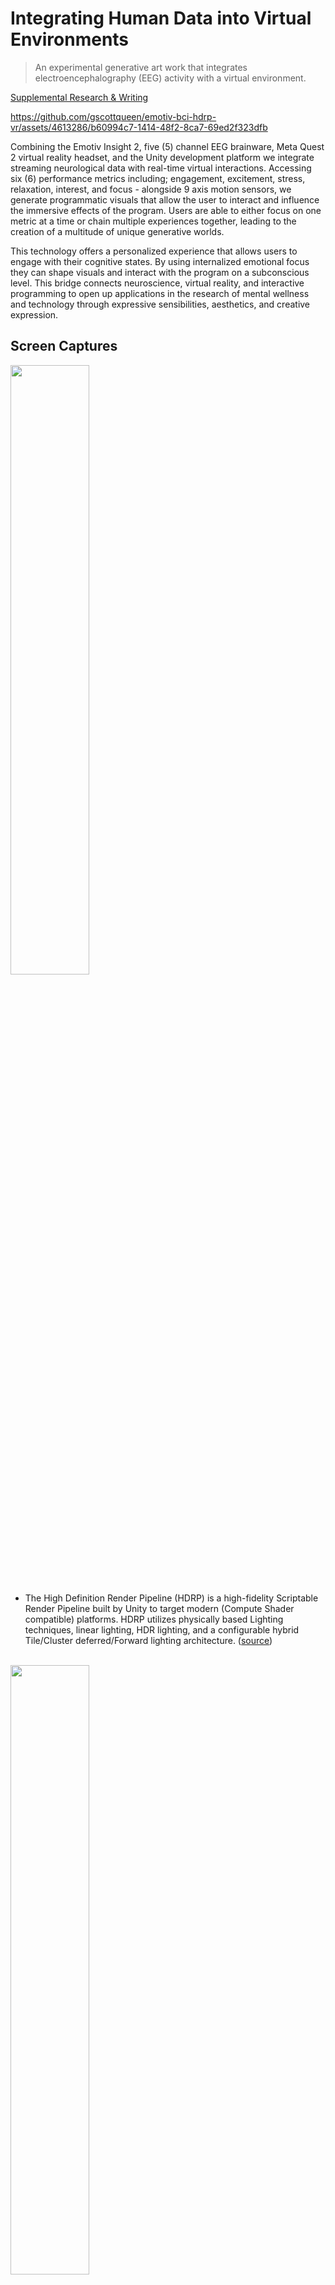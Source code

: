 ﻿# Integrating Human Data into Virtual Environments

> An experimental generative art work that integrates electroencephalography (EEG) activity with a virtual environment.

[Supplemental Research & Writing](https://docs.google.com/document/d/1fecL9E1dA5AUxQGLOU4fsZUmMXT6Wm6GzOxjJ7qpnlI/edit?usp=drivesdk)

https://github.com/gscottqueen/emotiv-bci-hdrp-vr/assets/4613286/b60994c7-1414-48f2-8ca7-69ed2f323dfb

Combining the Emotiv Insight 2, five (5) channel EEG brainware, Meta Quest 2 virtual reality headset, and the Unity development platform we integrate streaming neurological data with real-time virtual interactions. Accessing six (6) performance metrics including; engagement, excitement, stress, relaxation, interest, and focus - alongside 9 axis motion sensors, we generate programmatic visuals that allow the user to interact and influence the immersive effects of the program. Users are able to either focus on one metric at a time or chain multiple experiences together, leading to the creation of a multitude of unique generative worlds.

This technology offers a personalized experience that allows users to engage with their cognitive states. By using internalized emotional focus they can shape visuals and interact with the program on a subconscious level. This bridge connects neuroscience, virtual reality, and interactive programming to open up applications in the research of mental wellness and technology through expressive sensibilities, aesthetics, and creative expression.

## Screen Captures

<img src="https://github.com/gscottqueen/emotiv-bci-hdrp-vr/assets/4613286/8f290ec8-5e5a-4f5d-aa3a-dba1551fc07e" width=50% height=50%>

</br>

- The High Definition Render Pipeline (HDRP) is a high-fidelity Scriptable Render Pipeline built by Unity to target modern (Compute Shader compatible) platforms. HDRP utilizes physically based Lighting techniques, linear lighting, HDR lighting, and a configurable hybrid Tile/Cluster deferred/Forward lighting architecture. ([source](https://www.bing.com/search?pglt=41&q=high+definition+rendering+pipeline&cvid=90e88c5abd584a6e9d01aba3541f2dc8&aqs=edge.0.0j69i57j0l7.5238j0j1&FORM=ANAB01&PC=U531))

</br>

<img src="https://github.com/gscottqueen/emotiv-bci-hdrp-vr/assets/4613286/5edaa554-ad9e-4265-84b5-49a05372d43c" width=50% height=50%>

</br>

- The graphic menu is integrated to search for avalible devices via bluetooth and allow a user to select which device they would like to integrate with the session.

</br>

<img src="https://github.com/gscottqueen/emotiv-bci-hdrp-vr/assets/4613286/e17efe84-71ec-4475-acd3-8e47be5b69c7" width=50% height=50%>

</br>

- When the channels for emotional response are of a connectivity value greater than 80%, interactive elements intantiate into the scene. Here each of these boxes represents a different emotional data point.

</br>

<img src="https://github.com/gscottqueen/emotiv-bci-hdrp-vr/assets/4613286/7d352ad1-f6cf-4711-9408-7f947754fc08" width=50% height=50%>

</br>

- These data points are then passed through to generative visual effects, like this particle ray system.
 
</br>
 
<img src="https://github.com/gscottqueen/emotiv-bci-hdrp-vr/assets/4613286/e86adae5-7a0c-4d04-b89a-a5bea594c0d6" width=50% height=50%>

</br>

- In some cases we work to push the graphical limits. In this scene we are baking 500000+ animated hair material frames. Eventualy we will push this work to the [DOTS programing design pattern](https://unity.com/dots) to see these limits go even further.

</br>




## Active Development

There are different builds and branches that are in active development, each has its own system and hardware requirements.

**Default System Requirements**

- PC with Graphics Enable GPU
  
  > I'm currently using
  > Version:  Direct3D 11.0 [level 11.1]
    Renderer: NVIDIA GeForce RTX 3070 Ti (ID=0x2482)
    Vendor:   NVIDIA
    VRAM:     8031 MB
    Driver:   31.0.15.2824
 
- Windows 10+ ( the emotiv launcher does not yet support Windows 11)
- Unity 2022+ ( current version is 2022.3.2f1), via the [Unity Hub](https://unity.com/unity-hub)
- [Meta Quest 2](https://www.meta.com/quest/products/quest-2/)
- [Meta Quest Developer Hub](https://developer.oculus.com/meta-quest-developer-hub/)
- [Meta Quest Developer Mode Access](https://www.bing.com/videos/search?q=how+to+set+up+developer+mode+oculus+2&qpvt=how+to+set+up+developer+mode+oculus+2&view=detail&mid=A4BE460E591842321D8BA4BE460E591842321D8B&&FORM=VRDGAR&ru=%2Fvideos%2Fsearch%3Fq%3Dhow%2Bto%2Bset%2Bup%2Bdeveloper%2Bmode%2Boculus%2B2%26qpvt%3Dhow%2Bto%2Bset%2Bup%2Bdeveloper%2Bmode%2Boculus%2B2%26FORM%3DVDRE)
- [Meta Link](https://www.meta.com/quest/setup/)

### 1. Open Explore
[This build package is for demonstration of interactions without the brainware dependency.](https://drive.google.com/file/d/1Qlgar3oFswinqbXLeUL5ud7afwuF94OQ/view?usp=sharing)

### 2. experimental-bci-integration-virtual

We use this branch to work virtualized hardware from the Emotiv Launcher.

**Additional Dependencies**
- [Emotiv Launcher](https://www.emotiv.com/emotiv-launcher/)
- [Emotiv Developers License and Key](https://www.emotiv.com/developer/)

With this branch you can establish a virtual brainware device and use it to imulate generative conection points in the interactive experiences.

### 3. experimental-bci-integration

We use this branch to work with physical brainware.

**Additional Dependencies**
- [Emotiv Insight 2 (5 channel) EEG](https://www.emotiv.com/insight/)

Same as above, but with a physical device connected via bluetooth.  This has some additinoal quaternion data points that are only avalible through the physical device.

#### Dependencies:

This project was initated by leveraging the [Emotiv-Unity-Plugin](https://github.com/Emotiv/unity-plugin) and is included with this project as a submodule.
